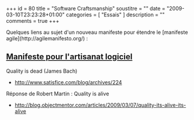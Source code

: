 +++
id = 80
title = "Software Craftsmanship"
soustitre = ""
date = "2009-03-10T23:23:28+01:00"
categories = [ "Essais" ]
description = ""
comments = true
+++

<div class="chapo"></div>
Quelques liens au sujet d'un nouveau manifeste pour étendre le [manifeste agile](http://agilemanifesto.org/) :

## [Manifeste pour l'artisanat logiciel](http://manifesto.softwarecraftsmanship.org/)

Quality is dead (James Bach)

- http://www.satisfice.com/blog/archives/224

Réponse de Robert Martin : Quality is alive

- http://blog.objectmentor.com/articles/2009/03/07/quality-its-alive-its-alive